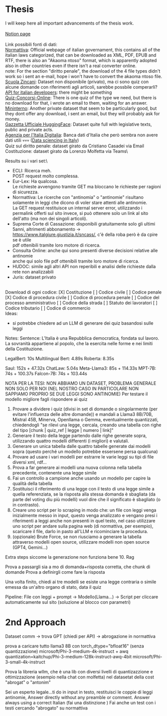 # Thesis
I will keep here all important advancements of the thesis work.\
\
[Notion page](https://www.notion.so/Lawyer-LLM-c764972bb5964a0b88e711029cc1ca6e?pvs=4)\
\
Link possibili fonti di dati:\
[Normattiva](https://www.normattiva.it/staticPage/codici): Official webpage of italian governament, this contains all of the italian laws categorized, that can be downloaded as XML, PDF, EPUB and RTF, there is also an "Akaoma ntoso" format, which is apparently adopted also in other countries even if there isn't a real converter online.\
note: For the section "diritto penale", the download of the 4 file types didn't work so i sent an e-mail, hope i won't have to convert the akaoma ntoso file.\
[Scuola Zincani](https://www.formazionegiuridica.org/quiz-autovalutazione-esame-avvocatura): Dataset non disponibile (privato), ma ci sono quiz con alcune domande con riferimenti agli articoli, sarebbe possbile comperarli?\
[API for italian developers](https://developers.italia.it/it/api.html): there might be something\
[Quiz-Concorsi-Online](https://www.quiz-concorsi-online.com/item.php?pgCode=G28I220R466&js_status=js_is_on): There is one quiz of the type we need, but there is no download for that, i wrote an email to them, waiting for an answer.\
[Mininterno](https://www.mininterno.net/begint.asp?idc=527#google_vignette): Another private dataset that seem to be particularly good, but they dont offer any download, i sent an email, but they will probably ask for money.\
[Gazzetta Ufficiale HuggingFace](https://huggingface.co/datasets/mii-llm/gazzetta-ufficiale): Dataset quite full with legislative texts, public and private acts.\
[Agenzia per l'Italia Digitalia](https://dati.gov.it/): Banca dati d'Italia che però sembra non avere dati utili 💀💀💀 ([Data sciencing in Italy](https://forum.italia.it/t/normattiva-open-data/536))\
Quiz sul diritto penale: dataset girato da Cristiano Casadei via Email\
Costituzione: dataset girato da Lorenzo Molfetta via Teams\

Results su i vari set:\
- ECLI: Ricerca meh.\
 POST request molto complessa.
- Eur-Lex: Ha qualcosa.\
 Le richieste avvengono tramite GET ma bloccano le richieste per ragioni di sicurezza.
- Normattiva: Le ricerche con "antinomia" o "antinomie" risultano solamente in leggi che dicono di voler stare attenti alle antinomie.\
 La GET request restituisce un internal server error, utilizzando i permalink offerti sul sito invece, si può ottenere solo un link al sito dell'atto (ma non dei singoli articoli).
- Suprema Corte di Cassazione: disponibili gratuitamente solo gli ultimi 5anni, altrimenti abbonamento -> https://www.italgiure.giustizia.it/sncass/, c'è della roba però è da cpire se è utile\
 pdf ottenibili tramite loro motore di ricerca.
- Consulta Online: anche qui sono presenti diverse decisioni relative alle antinomie\
 anche qui solo file pdf ottenibili tramite loro motore di ricerca.
- HUDOC: simile agli altri
 API non reperibili e analisi delle richieste dalla rete non analizzabili
- Juris: dataset privato
 
\
Download di ogni codice:
[X] Costituzione
[ ] Codice civile
[ ] Codice penale
[X] Codice di procedura civile
[ ] Codice di procedura penale
[ ] Codice del processo amministrativo
[ ] Codice della strada
[ ] Statuto dei lavoratori
[ ] Codice tributario
[ ] Codice di commercio
\
Ideas:
- si potrebbe chiedere ad un LLM di generare dei quiz basandosi sulle leggi


Notes:
Sentence: L'Italia è una Repubblica democratica, fondata sul lavoro. La sovranità appartiene al popolo, che la esercita nelle forme e nei limiti della Costituzione.

LegalBert: 10s
Multilingual Bert: 4.89s
Roberta: 8.35s

Saul: 152s + 47.32s
ChatLaw: 5.04s
Meta-Llama3: 85s + 114.33s
MPT-7B: 74s + 100.37s
Falcon-7B: 74s + 103.44s

NOTA PER LA TESI: NON ABBIAMO UN DATASET, PROBLEMA GENERALE NON SOLO PER NOI (NEL NOSTRO CASO IN PARTICOLARE NON SAPPIAMO PROPRIO SE DUE LEGGI SONO ANTINOMIE)
Per testare il modello migliore fagli rispondere ai quiz
1. Provare a dividere i quiz (divisi in set di domande o singolarmente (per evitare l'influenza delle altre domande)) e mandali a Llama3 8B/70B, Mistral 45B, Minerva, Openllama o Gemma, eventualmente quantizzati, chiedendogli "se rilevi una legge, cercala, creando una tabella con righe del tipo [chunk | quiz_ref | legge | numero | link]"
2. Generare il testo della legge partendo dalle righe generate sopra, utilizzando quattro modelli differenti (i migliori) e valutali.
3. Generare un unica tabella dalle quattro tabelle generate dai modelli sopra (questo perché un modello potrebbe essersene persa qualcuna)
4. Provare ad usare i vari modelli per estrarre le varie leggi su tipi di file diversi xml, rdf...
5. Prova a far generare ai modelli una nuova colonna nella tabella precedente, contenente una legge simile
6. Fai un controllo a campione anche usando un modello per capire la qualità della tabella
7. Sostituisci il riferimento di una legge con il testo di una legge simile a quella referenziata, se la risposta alla stessa domanda è sbagliata (da parte del voting diu più modelli) vuol dire che il significato è sbagliato (o in contrasto).
8. Creare uno script per lo scraping in modo che: un file con leggi venga inizialmente messo in input, questo venga analizzato e vengano presi i riferimenti a leggi anche non presenti in quel testo, nel caso utilizzare uno script per andare sulla pagina web (di normattiva, per esempio), scaricare il file, darlo in pasto all'LLM e ricominciare la procedura.
9. (opzionale) Brute Force, se non riusciamo a generare la tabella attraverso modelli open source, utilizzare modelli non open source (GPT4, Gemini...)

Extra steps siccome la generazione non funziona bene
10. Rag 

Prova a passargli sia a mo di domanda+risposta corretta, che chunk di domande
Prova a definirgli come fare la risposta

Una volta finito, chiedi ai tre modelli se esiste una legge contraria o simile emessa da un'altro organo di stato, data il quiz


Pipeline: File con leggi + prompt -> Modello(Llama...) -> Script per cliccare automaticamente sul sito (soluzione al blocco con parametri)


# 2nd Approach
Dataset comm -> trova GPT (chiedi per API) -> 
abrogazione in normattiva

prova a caricare tutto llama3 8B con torch_dtype="bfloat16" (senza quantizzazione)
microsoft/Phi-3-medium-4k-instruct + awq quantization=kaitchup/Phi-3-medium-128k-instruct-awq-4bit
microsoft/Phi-3-small-4k-instruct

Prova la libreria wllm, che è una lib con diversi livelli di quantizazzione e ottimizzazione (esempio nella chat con molfetta)
nel datasetat della cost "abrogat" o "antonim"

Sei un esperto legale...ti do in input in testo, restituisci le coppie di leggi antinomie, Answer directly without any preamble or comment. Answer always using a correct Italian
(fai una distinzione )
Fai anche un test con i testi cercando "abrogato" su normattiva
